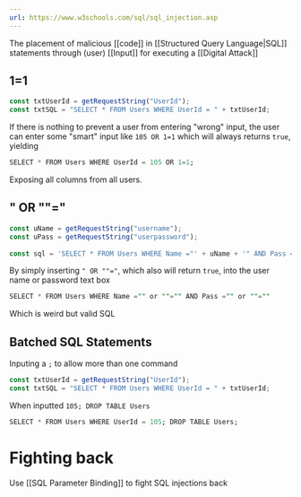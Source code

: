 ```yaml
---
url: https://www.w3schools.com/sql/sql_injection.asp
---
```


The placement of malicious [[code]] in [[Structured Query Language|SQL]] statements through (user) [[Input]] for executing a [[Digital Attack]]

## 1=1

```js
const txtUserId = getRequestString("UserId");  
const txtSQL = "SELECT * FROM Users WHERE UserId = " + txtUserId;
```

If there is nothing to prevent a user from entering "wrong" input, the user can enter some "smart" input like `105 OR 1=1` which will always returns `true`, yielding

```sql
SELECT * FROM Users WHERE UserId = 105 OR 1=1;
```

Exposing all columns from all users.

## " OR ""="

```js
const uName = getRequestString("username");  
const uPass = getRequestString("userpassword");  
  
const sql = 'SELECT * FROM Users WHERE Name ="' + uName + '" AND Pass ="' + uPass + '"'
```

By simply inserting `" OR ""="`, which also will return `true`, into the user name or password text box

```sql
SELECT * FROM Users WHERE Name ="" or ""="" AND Pass ="" or ""=""
```

Which is weird but valid SQL

## Batched SQL Statements

Inputing a `;` to allow more than one command

```js
const txtUserId = getRequestString("UserId");  
const txtSQL = "SELECT * FROM Users WHERE UserId = " + txtUserId;
```

When inputted `105; DROP TABLE Users`

```sql
SELECT * FROM Users WHERE UserId = 105; DROP TABLE Users;
```

# Fighting back

Use [[SQL Parameter Binding]] to fight SQL injections back